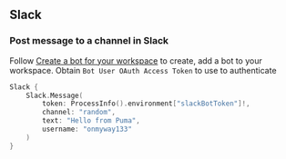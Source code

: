 ## Slack 

### Post message to a channel in Slack

Follow [Create a bot for your workspace](https://slack.com/intl/en-no/help/articles/115005265703-create-a-bot-for-your-workspace) to create, add a bot to your workspace. Obtain `Bot User OAuth Access Token` to use to authenticate

```swift
Slack {
    Slack.Message(
        token: ProcessInfo().environment["slackBotToken"]!,
        channel: "random",
        text: "Hello from Puma",
        username: "onmyway133"
    )
}
```

